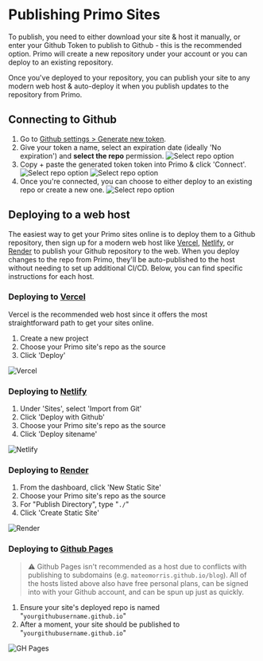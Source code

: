 # Publishing Primo Sites

To publish, you need to either download your site & host it manually, or enter your Github Token to publish to Github - this is the recommended option. Primo will create a new repository under your account or you can deploy to an existing repository.

Once you've deployed to your repository, you can publish your site to any modern web host & auto-deploy it when you publish updates to the repository from Primo.

## Connecting to Github
1. Go to [Github settings > Generate new token](<https://github.com/settings/tokens/new>).
1. Give your token a name, select an expiration date (ideally 'No expiration') and **select the repo** permission.
![Select repo option](https://github.com/primocms/docs/blob/main/assets/connect_to_github_1.png?raw=true)
1. Copy + paste the generated token token into Primo & click 'Connect'.
![Select repo option](https://github.com/primocms/docs/blob/main/assets/connect_to_github_2.png?raw=true)
![Select repo option](https://github.com/primocms/docs/blob/main/assets/connect_to_github_3.png?raw=true)
1. Once you're connected, you can choose to either deploy to an existing repo or create a new one.
![Select repo option](https://github.com/primocms/docs/blob/main/assets/connect_to_github_4.png?raw=true)


## Deploying to a web host
The easiest way to get your Primo sites online is to deploy them to a Github repository, then sign up for a modern web host like [Vercel](<https://vercel.com>), [Netlify](<https://netlify.com>), or [Render](<https://render.com>) to publish your Github repository to the web. When you deploy changes to the repo from Primo, they'll be auto-published to the host without needing to set up additional CI/CD. Below, you can find specific instructions for each host.

### Deploying to [Vercel](<https://vercel.com>)
Vercel is the recommended web host since it offers the most straightforward path to get your sites online.

1. Create a new project
1. Choose your Primo site's repo as the source
1. Click 'Deploy'

![Vercel](https://github.com/primocms/docs/blob/main/assets/vercel_deployed.png?raw=true)

### Deploying to [Netlify](<https://netlify.com>)
1. Under 'Sites', select 'Import from Git'
1. Click 'Deploy with Github'
1. Choose your Primo site's repo as the source
1. Click 'Deploy sitename'

![Netlify](https://github.com/primocms/docs/blob/main/assets/netlify_deployed.png?raw=true)

### Deploying to [Render](<https://render.com>)
1. From the dashboard, click 'New Static Site'
2. Choose your Primo site's repo as the source
3. For "Publish Directory", type "`./`"
4. Click 'Create Static Site'

![Render](https://github.com/primocms/docs/blob/main/assets/render_deployed.png?raw=true)

### Deploying to [Github Pages](<https://pages.github.com/>)

> ⚠️ Github Pages isn't recommended as a host due to conflicts with publishing to subdomains (e.g. `mateomorris.github.io/blog`). All of the hosts listed above also have free personal plans, can be signed into with your Github account, and can be spun up just as quickly.

1. Ensure your site's deployed repo is named "`yourgithubusername.github.io`"
1. After a moment, your site should be published to "`yourgithubusername.github.io`"

![GH Pages](https://github.com/primocms/docs/blob/main/assets/gh_pages.png?raw=true)